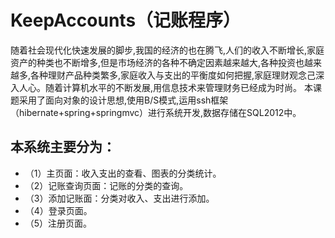 # KeepAccounts（记账程序）
随着社会现代化快速发展的脚步,我国的经济的也在腾飞,人们的收入不断增长,家庭资产的种类也不断增多,但是市场经济的各种不确定因素越来越大,各种投资也越来越多,各种理财产品种类繁多,家庭收入与支出的平衡度如何把握,家庭理财观念己深入人心。随着计算机水平的不断发展,用信息技术来管理财务已经成为时尚。 本课题采用了面向对象的设计思想,使用B/S模式,运用ssh框架（hibernate+spring+springmvc）进行系统开发,数据存储在SQL2012中。
## 本系统主要分为：
* （1）主页面：收入支出的查看、图表的分类统计。
* （2）记账查询页面：记账的分类的查询。
* （3）添加记账面：分类对收入、支出进行添加。
* （4）登录页面。
* （5）注册页面。
